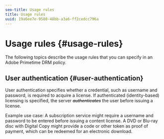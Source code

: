 ```yaml
---
seo-title: Usage rules
title: Usage rules
uuid: 19a6ee7e-9580-48bb-a3a6-ff2cedcc796a
---
```


# Usage rules {#usage-rules}

The following topics describe the usage rules that you can specify in an Adobe Primetime DRM policy.

## User authentication {#user-authentication}

User authentication specifies whether a credential, such as username and password, is required to acquire a license. If authenticated (identity-based) licensing is specified, the server ~~_authenticates_~~ the user before issuing a license.

Example use case: A subscription service might require a username and password to be entered before issuing a content license. A DVD or Blu-ray disc with Digital Copy might provide a code or other token as proof of payment, which can be redeemed for an electronic download.